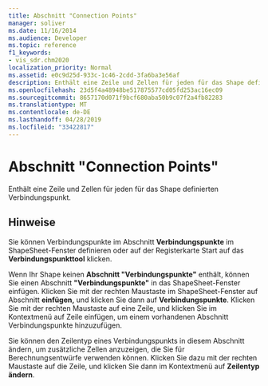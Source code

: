 ```yaml
---
title: Abschnitt "Connection Points"
manager: soliver
ms.date: 11/16/2014
ms.audience: Developer
ms.topic: reference
f1_keywords:
- vis_sdr.chm2020
localization_priority: Normal
ms.assetid: e0c9d25d-933c-1c46-2cdd-3fa6ba3e56af
description: Enthält eine Zeile und Zellen für jeden für das Shape definierten Verbindungspunkt.
ms.openlocfilehash: 23d5f4a48948be517875577cd05fd253ac16ec09
ms.sourcegitcommit: 8657170d071f9bcf680aba50b9c07f2a4fb82283
ms.translationtype: MT
ms.contentlocale: de-DE
ms.lasthandoff: 04/28/2019
ms.locfileid: "33422817"
---
```

# <a name="connection-points-section"></a>Abschnitt "Connection Points"

Enthält eine Zeile und Zellen für jeden für das Shape definierten Verbindungspunkt.
  
## <a name="remarks"></a>Hinweise

Sie können Verbindungspunkte im Abschnitt **Verbindungspunkte** im ShapeSheet-Fenster  definieren oder auf der Registerkarte Start auf das **Verbindungspunkttool** klicken. 
  
Wenn Ihr Shape keinen **Abschnitt "Verbindungspunkte"** enthält, können Sie einen Abschnitt **"Verbindungspunkte"** in das ShapeSheet-Fenster einfügen. Klicken Sie mit der rechten Maustaste im ShapeSheet-Fenster auf Abschnitt **einfügen,** und klicken Sie dann auf **Verbindungspunkte**. Klicken Sie mit der  rechten Maustaste auf eine Zeile,  und klicken Sie im Kontextmenü auf Zeile einfügen, um einem vorhandenen Abschnitt Verbindungspunkte hinzuzufügen. 
  
Sie können den Zeilentyp eines Verbindungspunkts in diesem Abschnitt ändern, um zusätzliche Zellen anzuzeigen, die Sie für Berechnungsentwürfe verwenden können. Klicken Sie dazu mit der rechten Maustaste auf die Zeile, und klicken Sie dann im Kontextmenü auf **Zeilentyp ändern**. 
  

